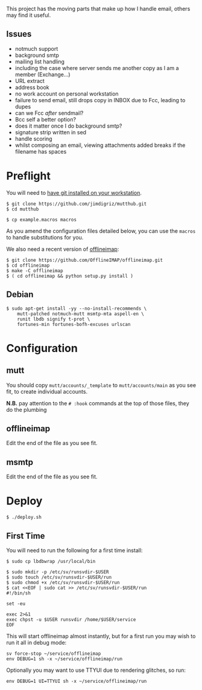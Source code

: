 This project has the moving parts that make up how I handle email, others may find it useful.

## Issues

 * notmuch support
 * background smtp
 * mailing list handling
  * including the case where server sends me another copy as I am a member (Exchange...)
 * URL extract
 * address book
 * no work account on personal workstation
 * failure to send email, still drops copy in INBOX due to Fcc, leading to dupes
  * can we Fcc *after* sendmail?
  * Bcc self a better option?
  * does it matter once I do background smtp?
 * signature strip written in sed
 * handle scoring
 * whilst composing an email, viewing attachments added breaks if the filename has spaces

# Preflight

You will need to [have git installed on your workstation](http://git-scm.com/book/en/Getting-Started-Installing-Git).

    $ git clone https://github.com/jimdigriz/mutthub.git
    $ cd mutthub
 
    $ cp example.macros macros

As you amend the configuration files detailed below, you can use the `macros` to handle substitutions for you.

We also need a recent version of [offlineimap](http://offlineimap.org/):

    $ git clone https://github.com/OfflineIMAP/offlineimap.git
    $ cd offlineimap
    $ make -C offlineimap
    $ ( cd offlineimap && python setup.py install )

## Debian

    $ sudo apt-get install -yy --no-install-recommends \
    	mutt-patched notmuch-mutt msmtp-mta aspell-en \
    	runit lbdb signify t-prot \
    	fortunes-min fortunes-bofh-excuses urlscan

# Configuration

## mutt

You should copy `mutt/accounts/_template` to `mutt/accounts/main` as you see fit, to create individual accounts.

**N.B.** pay attention to the `# :hook` commands at the top of those files, they do the plumbing

## offlineimap

Edit the end of the file as you see fit.

## msmtp

Edit the end of the file as you see fit.

# Deploy

    $ ./deploy.sh

## First Time

You will need to run the following for a first time install:

    $ sudo cp lbdbwrap /usr/local/bin
    
    $ sudo mkdir -p /etc/sv/runsvdir-$USER
    $ sudo touch /etc/sv/runsvdir-$USER/run
    $ sudo chmod +x /etc/sv/runsvdir-$USER/run
    $ cat <<EOF | sudo cat >> /etc/sv/runsvdir-$USER/run
    #!/bin/sh
    
    set -eu
    
    exec 2>&1
    exec chpst -u $USER runsvdir /home/$USER/service
    EOF

This will start offlineimap almost instantly, but for a first run you may wish to run it all in debug mode:

    sv force-stop ~/service/offlineimap
    env DEBUG=1 sh -x ~/service/offlineimap/run

Optionally you may want to use TTYUI due to rendering glitches, so run:

    env DEBUG=1 UI=TTYUI sh -x ~/service/offlineimap/run
